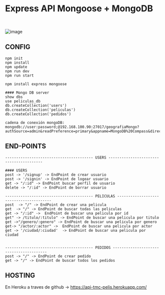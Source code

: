 # Express API Mongoose + MongoDB

<br>

![image](https://user-images.githubusercontent.com/16636086/138952802-f9f8bd82-62d5-4a24-9679-09744b41c92d.png)

## CONFIG

```
npm init
npm install
npm update
npm run dev
npm run start

npm install express mongoose 

#### Mongo DB server
show dbs
use peliculas_db
db.createCollection('users')
db.createCollection('peliculas')
db.createCollection('pedidos')

cadena de conexión mongoDB: mongodb://user:password;@192.168.100.90:27017/geografiaMongo?authSource=admin&readPreference=primary&appname=MongoDB%20Compass&directConnection=true&ssl=false

```

## END-POINTS 
```
---------------------------------------- USERS ----------------------------------------

#### USERS
post -> '/signup' -> EndPoint de crear usuario
post -> '/signin' -> EndPoint de logear usuario
get -> "/:id" -> EndPoint buscar perfil de usuario
delete -> "/:id" -> EndPoint de borrar usuario

---------------------------------------- PELICULAS ----------------------------------------
post  -> "/" -> EndPoint de crear una pelicula
get  -> "/" -> EndPoint de buscar todas las peliculas
get -> "/:id" ->  EndPoint de buscar una pelicula por id
get" -> /titulo/:titulo" -> EndPoint de buscar una pelicula por titulo
get ->"/genero/:genero" -> EndPoint de buscar una pelicula por genero
get-> "/actor/:actor" ->  EndPoint de buscar una pelicula por actor
get -> '/ciudad/:ciudad'  -> EndPoint de buscar una pelicula por ciudad


---------------------------------------- PEDIDOS ----------------------------------------
post -> "/" -> EndPoint de crear pedido
get -> "/" -> EndPoint de buscar todos los pedidos

```
## HOSTING 

En Heroku a traves de github -> https://api-tmc-pelis.herokuapp.com/
